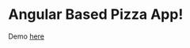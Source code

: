 Angular Based Pizza App!
===================

Demo [here][1]

 [1]: https://prabodhmeshram.github.io/angular-pizaa-app/
